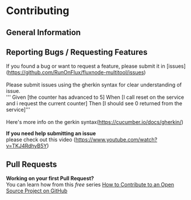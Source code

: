 # Contributing <br>

## General Information <br>


## Reporting Bugs / Requesting Features <br>
If you found a bug or want to request a feature, please submit it in [issues] <br> 
(https://github.com/RunOnFlux/fluxnode-multitool/issues)<br> <br>
Please submit issues using the gherkin syntax for clear understanding of issue.<br>
''' Given [the counter has advanced to 5]
When [I call reset on the service and i request the current counter]
Then [I should see 0 returned from the service]'''<br><br>
Here's more info on the gerkin syntax(https://cucumber.io/docs/gherkin/)

**If you need help submitting an issue**<br>
please check out this video (https://www.youtube.com/watch?v=TKJ4RdhyB5Y)

## Pull Requests
**Working on your first Pull Request?** <br>
You can learn how from this *free* series [How to Contribute to an Open Source Project on GitHub](https://egghead.io/series/how-to-contribute-to-an-open-source-project-on-github)
